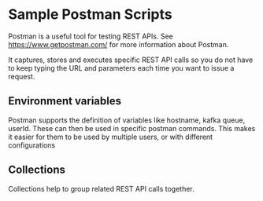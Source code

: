 <!-- SPDX-License-Identifier: Apache-2.0 -->
<!-- Copyright Contributors to the ODPi Egeria project. -->

# Sample Postman Scripts

Postman is a useful tool for testing REST APIs. See https://www.getpostman.com/ for more information about Postman.

It captures, stores and executes specific REST API calls so you do not have to keep typing the URL and parameters
each time you want to issue a request.

## Environment variables

Postman supports the definition of variables like hostname, kafka queue, userId.  These can then be used in specific
postman commands.  This makes it easier for them to be used by multiple users, or with different configurations

## Collections

Collections help to group related REST API calls together.
